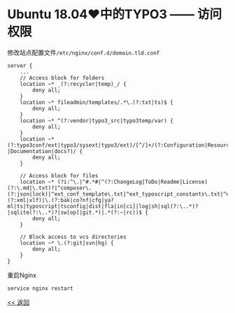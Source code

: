 # Ubuntu 18.04♥中的TYPO3 —— 访问权限

修改站点配置文件`/etc/nginx/conf.d/domain.tld.conf`

    server {
        ...
        // Access block for folders
        location ~* _(?:recycler|temp)_/ {
            deny all;
        }
        location ~* fileadmin/templates/.*\.(?:txt|ts)$ {
            deny all;
        }
        location ~* ^(?:vendor|typo3_src|typo3temp/var) {
            deny all;
        }
        location ~* (?:typo3conf/ext|typo3/sysext|typo3/ext)/[^/]+/(?:Configuration|Resources/Private|Tests?|Documentation|docs?)/ {
            deny all;
        }
        
        // Access block for files
        location ~* (?i:^\.|^#.*#|^(?:ChangeLog|ToDo|Readme|License)(?:\.md|\.txt)?|^composer\.(?:json|lock)|^ext_conf_template\.txt|^ext_typoscript_constants\.txt|^ext_typoscript_setup\.txt|flexform[^.]*\.xml|locallang[^.]*\.(?:xml|xlf)|\.(?:bak|co?nf|cfg|ya?ml|ts|typoscript|tsconfig|dist|fla|in[ci]|log|sh|sql(?:\..*)?|sqlite(?:\..*)?|sw[op]|git.*)|.*(?:~|rc))$ {
            deny all;
        }
        
        // Block access to vcs directories
        location ~* \.(?:git|svn|hg) {
            deny all;
        }
    }

重启Nginx

	service nginx restart

[<< 返回](README.md)